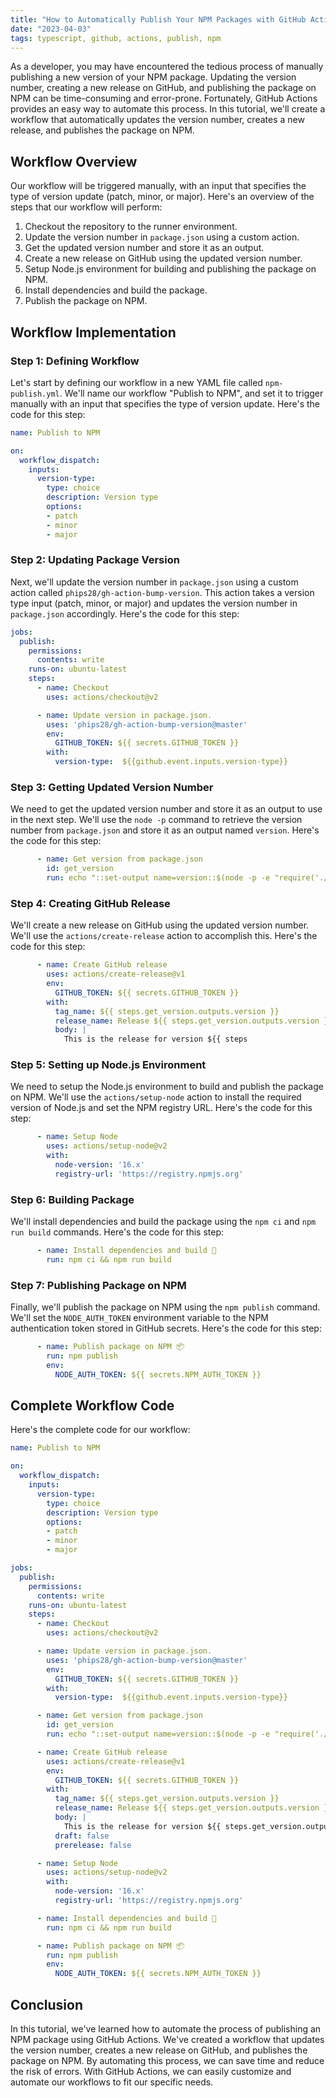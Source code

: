 ```yaml
---
title: "How to Automatically Publish Your NPM Packages with GitHub Actions"
date: "2023-04-03"
tags: typescript, github, actions, publish, npm
---
```

As a developer, you may have encountered the tedious process of manually publishing a new version of your NPM package. Updating the version number, creating a new release on GitHub, and publishing the package on NPM can be time-consuming and error-prone. Fortunately, GitHub Actions provides an easy way to automate this process. In this tutorial, we'll create a workflow that automatically updates the version number, creates a new release, and publishes the package on NPM.

## Workflow Overview

Our workflow will be triggered manually, with an input that specifies the type of version update (patch, minor, or major). Here's an overview of the steps that our workflow will perform:

  1. Checkout the repository to the runner environment.
  2. Update the version number in `package.json` using a custom action.
  3. Get the updated version number and store it as an output.
  4. Create a new release on GitHub using the updated version number.
  5. Setup Node.js environment for building and publishing the package on NPM.
  6. Install dependencies and build the package.
  7. Publish the package on NPM.

## Workflow Implementation
### Step 1: Defining Workflow

Let's start by defining our workflow in a new YAML file called `npm-publish.yml`. We'll name our workflow "Publish to NPM", and set it to trigger manually with an input that specifies the type of version update. Here's the code for this step:
```yaml
name: Publish to NPM

on:
  workflow_dispatch:
    inputs:
      version-type:
        type: choice
        description: Version type
        options: 
        - patch
        - minor
        - major
```

### Step 2: Updating Package Version

Next, we'll update the version number in `package.json` using a custom action called `phips28/gh-action-bump-version`. This action takes a version type input (patch, minor, or major) and updates the version number in `package.json` accordingly. Here's the code for this step:
```yaml
jobs:
  publish:
    permissions:
      contents: write
    runs-on: ubuntu-latest
    steps:
      - name: Checkout
        uses: actions/checkout@v2

      - name: Update version in package.json.
        uses: 'phips28/gh-action-bump-version@master'
        env:
          GITHUB_TOKEN: ${{ secrets.GITHUB_TOKEN }}
        with:
          version-type:  ${{github.event.inputs.version-type}}
```

### Step 3: Getting Updated Version Number
We need to get the updated version number and store it as an output to use in the next step. We'll use the `node -p` command to retrieve the version number from `package.json` and store it as an output named `version`. Here's the code for this step:
```yaml
      - name: Get version from package.json
        id: get_version
        run: echo "::set-output name=version::$(node -p -e "require('./package.json').version")"

```

### Step 4: Creating GitHub Release

We'll create a new release on GitHub using the updated version number. We'll use the `actions/create-release` action to accomplish this. Here's the code for this step:
```yaml
      - name: Create GitHub release
        uses: actions/create-release@v1
        env:
          GITHUB_TOKEN: ${{ secrets.GITHUB_TOKEN }}
        with:
          tag_name: ${{ steps.get_version.outputs.version }}
          release_name: Release ${{ steps.get_version.outputs.version }}
          body: |
            This is the release for version ${{ steps
```

### Step 5: Setting up Node.js Environment
We need to setup the Node.js environment to build and publish the package on NPM. We'll use the `actions/setup-node` action to install the required version of Node.js and set the NPM registry URL. Here's the code for this step:
```yaml
      - name: Setup Node
        uses: actions/setup-node@v2
        with:
          node-version: '16.x'
          registry-url: 'https://registry.npmjs.org'

```

### Step 6: Building Package

We'll install dependencies and build the package using the `npm ci` and `npm run build` commands. Here's the code for this step:
```yaml
      - name: Install dependencies and build 🔧
        run: npm ci && npm run build
```

### Step 7: Publishing Package on NPM

Finally, we'll publish the package on NPM using the `npm publish` command. We'll set the `NODE_AUTH_TOKEN` environment variable to the NPM authentication token stored in GitHub secrets. Here's the code for this step:
```yaml
      - name: Publish package on NPM 📦
        run: npm publish
        env:
          NODE_AUTH_TOKEN: ${{ secrets.NPM_AUTH_TOKEN }}
```

## Complete Workflow Code

Here's the complete code for our workflow:
```yaml
name: Publish to NPM

on:
  workflow_dispatch:
    inputs:
      version-type:
        type: choice
        description: Version type
        options: 
        - patch
        - minor
        - major

jobs:
  publish:
    permissions:
      contents: write
    runs-on: ubuntu-latest
    steps:
      - name: Checkout
        uses: actions/checkout@v2

      - name: Update version in package.json.
        uses: 'phips28/gh-action-bump-version@master'
        env:
          GITHUB_TOKEN: ${{ secrets.GITHUB_TOKEN }}
        with:
          version-type:  ${{github.event.inputs.version-type}}

      - name: Get version from package.json
        id: get_version
        run: echo "::set-output name=version::$(node -p -e "require('./package.json').version")"

      - name: Create GitHub release
        uses: actions/create-release@v1
        env:
          GITHUB_TOKEN: ${{ secrets.GITHUB_TOKEN }}
        with:
          tag_name: ${{ steps.get_version.outputs.version }}
          release_name: Release ${{ steps.get_version.outputs.version }}
          body: |
            This is the release for version ${{ steps.get_version.outputs.version }}.
          draft: false
          prerelease: false

      - name: Setup Node
        uses: actions/setup-node@v2
        with:
          node-version: '16.x'
          registry-url: 'https://registry.npmjs.org'

      - name: Install dependencies and build 🔧
        run: npm ci && npm run build

      - name: Publish package on NPM 📦
        run: npm publish
        env:
          NODE_AUTH_TOKEN: ${{ secrets.NPM_AUTH_TOKEN }}
```

## Conclusion

In this tutorial, we've learned how to automate the process of publishing an NPM package using GitHub Actions. We've created a workflow that updates the version number, creates a new release on GitHub, and publishes the package on NPM. By automating this process, we can save time and reduce the risk of errors. With GitHub Actions, we can easily customize and automate our workflows to fit our specific needs.
